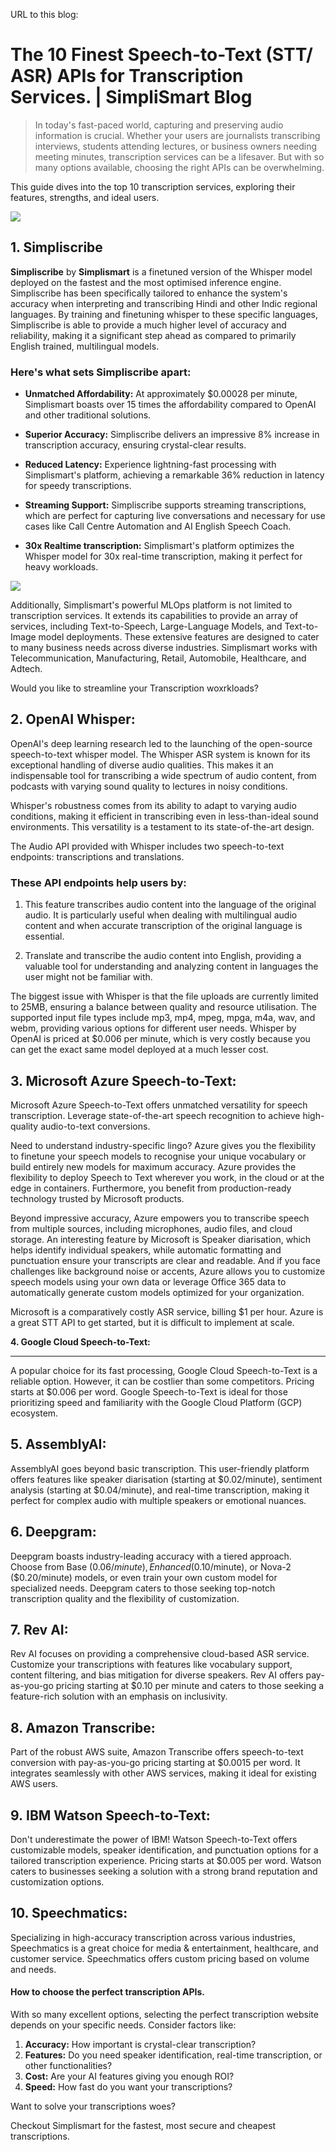 
URL to this blog: [](https://www.simplismart.ai/blog/the-10-finest-speech-to-text-stt/asr-apis-for-transcription-services-clwtd92re005tr5g3t383vuge)

# The 10 Finest Speech-to-Text (STT/ ASR) APIs for Transcription Services. | SimpliSmart Blog
> In today's fast-paced world, capturing and preserving audio information is crucial. Whether your users are journalists transcribing interviews, students attending lectures, or business owners needing meeting minutes, transcription services can be a lifesaver. But with so many options available, choosing the right APIs can be overwhelming.  

This guide dives into the top 10 transcription services, exploring their features, strengths, and ideal users.

![](https://superblog.supercdn.cloud/site_cuid_clcootovo411061nk9mm836aoj/images/frame-303-1717157463657-compressed.png)

**1\. Simpliscribe**​
---------------------

**Simpliscribe** by **Simplismart** is a finetuned version of the Whisper model deployed on the fastest and the most optimised inference engine. Simpliscribe has been specifically tailored to enhance the system's accuracy when interpreting and transcribing Hindi and other Indic regional languages. By training and finetuning whisper to these specific languages, Simpliscribe is able to provide a much higher level of accuracy and reliability, making it a significant step ahead as compared to primarily English trained, multilingual models.

### Here's what sets Simpliscribe apart:

*   **Unmatched Affordability:** At approximately $0.00028 per minute, Simplismart boasts over 15 times the affordability compared to OpenAI and other traditional solutions.  
    
*   **Superior Accuracy:** Simpliscribe delivers an impressive 8% increase in transcription accuracy, ensuring crystal-clear results.  
    
*   **Reduced Latency:** Experience lightning-fast processing with Simplismart's platform, achieving a remarkable 36% reduction in latency for speedy transcriptions.  
    
*   **Streaming Support:** Simpliscribe supports streaming transcriptions, which are perfect for capturing live conversations and necessary for use cases like Call Centre Automation and AI English Speech Coach.  
    
*   **30x Realtime transcription:** Simplismart's platform optimizes the Whisper model for 30x real-time transcription, making it perfect for heavy workloads.  
    

![](https://superblog.supercdn.cloud/site_cuid_clcootovo411061nk9mm836aoj/images/frame-443-1717157400917-compressed.png)

Additionally, Simplismart's powerful MLOps platform is not limited to transcription services. It extends its capabilities to provide an array of services, including Text-to-Speech, Large-Language Models, and Text-to-Image model deployments. These extensive features are designed to cater to many business needs across diverse industries. Simplismart works with Telecommunication, Manufacturing, Retail, Automobile, Healthcare, and Adtech.

Would you like to streamline your Transcription woxrkloads?

**2\. OpenAI Whisper:**
-----------------------

OpenAI's deep learning research led to the launching of the open-source speech-to-text whisper model. The Whisper ASR system is known for its exceptional handling of diverse audio qualities. This makes it an indispensable tool for transcribing a wide spectrum of audio content, from podcasts with varying sound quality to lectures in noisy conditions.

Whisper's robustness comes from its ability to adapt to varying audio conditions, making it efficient in transcribing even in less-than-ideal sound environments. This versatility is a testament to its state-of-the-art design.

The Audio API provided with Whisper includes two speech-to-text endpoints: transcriptions and translations. 

### These API endpoints help users by:

1.  This feature transcribes audio content into the language of the original audio. It is particularly useful when dealing with multilingual audio content and when accurate transcription of the original language is essential.  
    
2.  Translate and transcribe the audio content into English, providing a valuable tool for understanding and analyzing content in languages the user might not be familiar with.  
    

The biggest issue with Whisper is that the file uploads are currently limited to 25MB, ensuring a balance between quality and resource utilisation. The supported input file types include mp3, mp4, mpeg, mpga, m4a, wav, and webm, providing various options for different user needs. Whisper by OpenAI is priced at $0.006 per minute, which is very costly because you can get the exact same model deployed at a much lesser cost.

**3\. Microsoft Azure Speech-to-Text:**
---------------------------------------

Microsoft Azure Speech-to-Text offers unmatched versatility for speech transcription. Leverage state-of-the-art speech recognition to achieve high-quality audio-to-text conversions.

Need to understand industry-specific lingo? Azure gives you the flexibility to finetune your speech models to recognise your unique vocabulary or build entirely new models for maximum accuracy. Azure provides the flexibility to deploy Speech to Text wherever you work, in the cloud or at the edge in containers. Furthermore, you benefit from production-ready technology trusted by Microsoft products.

Beyond impressive accuracy, Azure empowers you to transcribe speech from multiple sources, including microphones, audio files, and cloud storage. An interesting feature by Microsoft is Speaker diarisation, which helps identify individual speakers, while automatic formatting and punctuation ensure your transcripts are clear and readable. And if you face challenges like background noise or accents, Azure allows you to customize speech models using your own data or leverage Office 365 data to automatically generate custom models optimized for your organization.

Microsoft is a comparatively costly ASR service, billing $1 per hour. Azure is a great STT API to get started, but it is difficult to implement at scale.

​**4\. Google Cloud Speech-to-Text:**​  

-----------------------------------------

A popular choice for its fast processing, Google Cloud Speech-to-Text is a reliable option. However, it can be costlier than some competitors. Pricing starts at $0.006 per word. Google Speech-to-Text is ideal for those prioritizing speed and familiarity with the Google Cloud Platform (GCP) ecosystem.

**5\. AssemblyAI:**
-------------------

AssemblyAI goes beyond basic transcription. This user-friendly platform offers features like speaker diarisation (starting at $0.02/minute), sentiment analysis (starting at $0.04/minute), and real-time transcription, making it perfect for complex audio with multiple speakers or emotional nuances.

6\. Deepgram:
-------------

Deepgram boasts industry-leading accuracy with a tiered approach. Choose from Base ($0.06/minute), Enhanced ($0.10/minute), or Nova-2 ($0.20/minute) models, or even train your own custom model for specialized needs. Deepgram caters to those seeking top-notch transcription quality and the flexibility of customization.

**7\. Rev AI:**
---------------

Rev AI focuses on providing a comprehensive cloud-based ASR service. Customize your transcriptions with features like vocabulary support, content filtering, and bias mitigation for diverse speakers. Rev AI offers pay-as-you-go pricing starting at $0.10 per minute and caters to those seeking a feature-rich solution with an emphasis on inclusivity.

**8\. Amazon Transcribe:**
--------------------------

Part of the robust AWS suite, Amazon Transcribe offers speech-to-text conversion with pay-as-you-go pricing starting at $0.0015 per word. It integrates seamlessly with other AWS services, making it ideal for existing AWS users.

9. **IBM Watson Speech-to-Text:**
---------------------------------

Don't underestimate the power of IBM! Watson Speech-to-Text offers customizable models, speaker identification, and punctuation options for a tailored transcription experience. Pricing starts at $0.005 per word. Watson caters to businesses seeking a solution with a strong brand reputation and customization options.

**10\. Speechmatics:**
----------------------

Specializing in high-accuracy transcription across various industries, Speechmatics is a great choice for media & entertainment, healthcare, and customer service. Speechmatics offers custom pricing based on volume and needs.

#### How to choose the perfect transcription APIs.

With so many excellent options, selecting the perfect transcription website depends on your specific needs. Consider factors like:

1.  **Accuracy:** How important is crystal-clear transcription?
2.  ​**Features:** Do you need speaker identification, real-time transcription, or other functionalities?​
3.  **Cost:** Are your AI features giving you enough ROI?
4.  **Speed:** How fast do you want your transcriptions?  
    

Want to solve your transcriptions woes?

Checkout Simplismart for the fastest, most secure and cheapest transcriptions.

​​